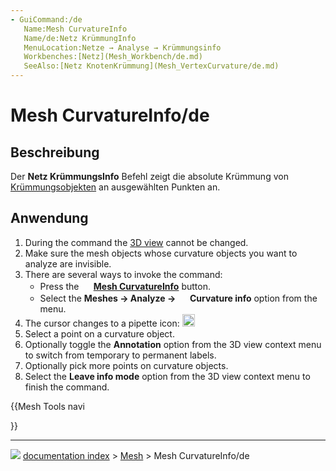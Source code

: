 ```yaml
---
- GuiCommand:/de
   Name:Mesh CurvatureInfo
   Name/de:Netz KrümmungInfo
   MenuLocation:Netze → Analyse → Krümmungsinfo
   Workbenches:[Netz](Mesh_Workbench/de.md)
   SeeAlso:[Netz KnotenKrümmung](Mesh_VertexCurvature/de.md)
---
```


# Mesh CurvatureInfo/de

## Beschreibung

Der **Netz KrümmungsInfo** Befehl zeigt die absolute Krümmung von [Krümmungsobjekten](Mesh_VertexCurvature/de.md) an ausgewählten Punkten an.

## Anwendung

1.  During the command the [3D view](3D_view.md) cannot be changed.
2.  Make sure the mesh objects whose curvature objects you want to analyze are invisible.
3.  There are several ways to invoke the command:
    -   Press the **<img src="images/Mesh_CurvatureInfo.svg" width=16px> [Mesh CurvatureInfo](Mesh_CurvatureInfo.md)** button.
    -   Select the **Meshes → Analyze → <img src="images/Mesh_CurvatureInfo.svg" width=16px> Curvature info** option from the menu.
4.  The cursor changes to a pipette icon: <img alt="" src=images/Mesh_EvaluateFacet.svg  style="width:20px;">
5.  Select a point on a curvature object.
6.  Optionally toggle the **Annotation** option from the 3D view context menu to switch from temporary to permanent labels.
7.  Optionally pick more points on curvature objects.
8.  Select the **Leave info mode** option from the 3D view context menu to finish the command.





{{Mesh Tools navi

}}



---
![](images/Button_right.svg) [documentation index](../README.md) > [Mesh](Mesh_Workbench.md) > Mesh CurvatureInfo/de
